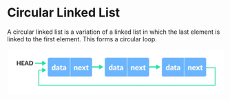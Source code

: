 # Circular Linked List

A circular linked list is a variation of a linked list in which the last element is linked to the first element. This forms a circular loop.

![Image](../asset/linked-list-2.webp)
